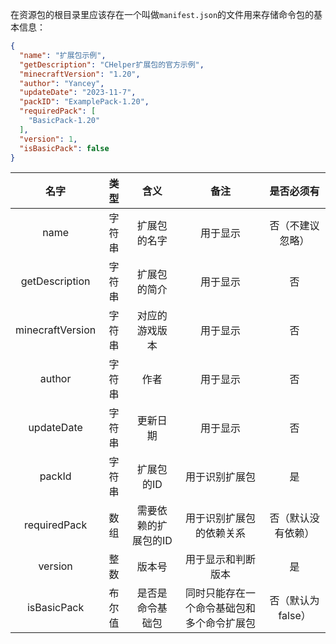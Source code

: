 在资源包的根目录里应该存在一个叫做`manifest.json`的文件用来存储命令包的基本信息：

```json
{
  "name": "扩展包示例",
  "getDescription": "CHelper扩展包的官方示例",
  "minecraftVersion": "1.20",
  "author": "Yancey",
  "updateDate": "2023-11-7",
  "packID": "ExamplePack-1.20",
  "requiredPack": [
    "BasicPack-1.20"
  ],
  "version": 1,
  "isBasicPack": false
}
```

|        名字        | 类型  |     含义      |          备注           |    是否必须有    |
|:----------------:|:---:|:-----------:|:---------------------:|:-----------:|
|       name       | 字符串 |   扩展包的名字    |         用于显示          |  否（不建议忽略）   |
|   getDescription    | 字符串 |   扩展包的简介    |         用于显示          |      否      |
| minecraftVersion | 字符串 |   对应的游戏版本   |         用于显示          |      否      |
|      author      | 字符串 |     作者      |         用于显示          |      否      |
|    updateDate    | 字符串 |    更新日期     |         用于显示          |      否      |
|      packId      | 字符串 |   扩展包的ID    |        用于识别扩展包        |      是      |
|   requiredPack   | 数组  | 需要依赖的扩展包的ID |     用于识别扩展包的依赖关系      |  否（默认没有依赖）  |
|     version      | 整数  |     版本号     |       用于显示和判断版本       |      是      |
|   isBasicPack    | 布尔值 |  是否是命令基础包   | 同时只能存在一个命令基础包和多个命令扩展包 | 否（默认为false） |